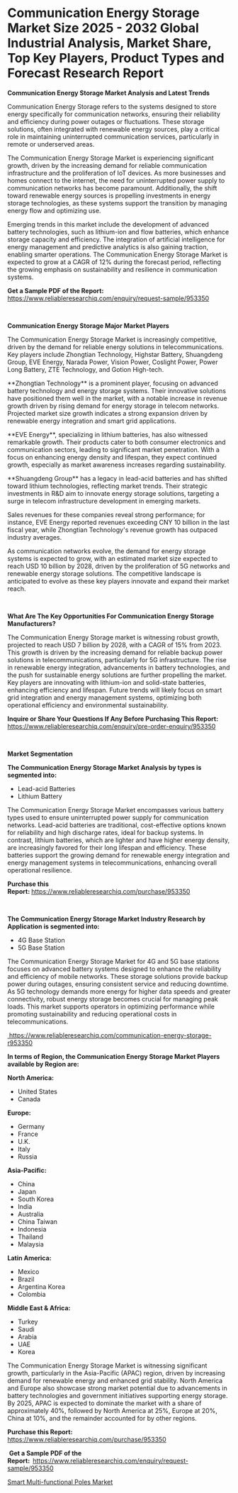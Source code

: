 <p><h1>Communication Energy Storage Market Size 2025 - 2032 Global Industrial Analysis, Market Share, Top Key Players, Product Types and Forecast Research Report</h1></p><p><strong>Communication Energy Storage Market Analysis and Latest Trends</strong></p>
<p><p>Communication Energy Storage refers to the systems designed to store energy specifically for communication networks, ensuring their reliability and efficiency during power outages or fluctuations. These storage solutions, often integrated with renewable energy sources, play a critical role in maintaining uninterrupted communication services, particularly in remote or underserved areas.</p><p>The Communication Energy Storage Market is experiencing significant growth, driven by the increasing demand for reliable communication infrastructure and the proliferation of IoT devices. As more businesses and homes connect to the internet, the need for uninterrupted power supply to communication networks has become paramount. Additionally, the shift toward renewable energy sources is propelling investments in energy storage technologies, as these systems support the transition by managing energy flow and optimizing use.</p><p>Emerging trends in this market include the development of advanced battery technologies, such as lithium-ion and flow batteries, which enhance storage capacity and efficiency. The integration of artificial intelligence for energy management and predictive analytics is also gaining traction, enabling smarter operations. The Communication Energy Storage Market is expected to grow at a CAGR of 12% during the forecast period, reflecting the growing emphasis on sustainability and resilience in communication systems.</p></p>
<p><strong>Get a Sample PDF of the Report:&nbsp;</strong> <a href="https://www.reliableresearchiq.com/enquiry/request-sample/953350?utm_campaign=3308&utm_medium=2&utm_source=Github&utm_content=ia&utm_term=07042025&utm_id=communication-energy-storage">https://www.reliableresearchiq.com/enquiry/request-sample/953350</a></p>
<p>&nbsp;</p>
<p><strong>Communication Energy Storage Major Market Players</strong></p>
<p><p>The Communication Energy Storage Market is increasingly competitive, driven by the demand for reliable energy solutions in telecommunications. Key players include Zhongtian Technology, Highstar Battery, Shuangdeng Group, EVE Energy, Narada Power, Vision Power, Coslight Power, Power Long Battery, ZTE Technology, and Gotion High-tech.</p><p>**Zhongtian Technology** is a prominent player, focusing on advanced battery technology and energy storage systems. Their innovative solutions have positioned them well in the market, with a notable increase in revenue growth driven by rising demand for energy storage in telecom networks. Projected market size growth indicates a strong expansion driven by renewable energy integration and smart grid applications.</p><p>**EVE Energy**, specializing in lithium batteries, has also witnessed remarkable growth. Their products cater to both consumer electronics and communication sectors, leading to significant market penetration. With a focus on enhancing energy density and lifespan, they expect continued growth, especially as market awareness increases regarding sustainability.</p><p>**Shuangdeng Group** has a legacy in lead-acid batteries and has shifted toward lithium technologies, reflecting market trends. Their strategic investments in R&D aim to innovate energy storage solutions, targeting a surge in telecom infrastructure development in emerging markets.</p><p>Sales revenues for these companies reveal strong performance; for instance, EVE Energy reported revenues exceeding CNY 10 billion in the last fiscal year, while Zhongtian Technology's revenue growth has outpaced industry averages. </p><p>As communication networks evolve, the demand for energy storage systems is expected to grow, with an estimated market size expected to reach USD 10 billion by 2028, driven by the proliferation of 5G networks and renewable energy storage solutions. The competitive landscape is anticipated to evolve as these key players innovate and expand their market reach.</p></p>
<p>&nbsp;</p>
<p><strong>What Are The Key Opportunities For Communication Energy Storage Manufacturers?</strong></p>
<p><p>The Communication Energy Storage market is witnessing robust growth, projected to reach USD 7 billion by 2028, with a CAGR of 15% from 2023. This growth is driven by the increasing demand for reliable backup power solutions in telecommunications, particularly for 5G infrastructure. The rise in renewable energy integration, advancements in battery technologies, and the push for sustainable energy solutions are further propelling the market. Key players are innovating with lithium-ion and solid-state batteries, enhancing efficiency and lifespan. Future trends will likely focus on smart grid integration and energy management systems, optimizing both operational efficiency and environmental sustainability.</p></p>
<p><strong>Inquire or Share Your Questions If Any Before Purchasing This Report:</strong> <a href="https://www.reliableresearchiq.com/enquiry/pre-order-enquiry/953350?utm_campaign=3308&utm_medium=2&utm_source=Github&utm_content=ia&utm_term=07042025&utm_id=communication-energy-storage">https://www.reliableresearchiq.com/enquiry/pre-order-enquiry/953350</a></p>
<p>&nbsp;</p>
<p><strong>Market Segmentation</strong></p>
<p><strong>The Communication Energy Storage Market Analysis by types is segmented into:</strong></p>
<p><ul><li>Lead-acid Batteries</li><li>Lithium Battery</li></ul></p>
<p><p>The Communication Energy Storage Market encompasses various battery types used to ensure uninterrupted power supply for communication networks. Lead-acid batteries are traditional, cost-effective options known for reliability and high discharge rates, ideal for backup systems. In contrast, lithium batteries, which are lighter and have higher energy density, are increasingly favored for their long lifespan and efficiency. These batteries support the growing demand for renewable energy integration and energy management systems in telecommunications, enhancing overall operational resilience.</p></p>
<p><strong>Purchase this Report:&nbsp;</strong><a href="https://www.reliableresearchiq.com/purchase/953350?utm_campaign=3308&utm_medium=2&utm_source=Github&utm_content=ia&utm_term=07042025&utm_id=communication-energy-storage">https://www.reliableresearchiq.com/purchase/953350</a></p>
<p>&nbsp;</p>
<p><strong>The Communication Energy Storage Market Industry Research by Application is segmented into:</strong></p>
<p><ul><li>4G Base Station</li><li>5G Base Station</li></ul></p>
<p><p>The Communication Energy Storage Market for 4G and 5G base stations focuses on advanced battery systems designed to enhance the reliability and efficiency of mobile networks. These storage solutions provide backup power during outages, ensuring consistent service and reducing downtime. As 5G technology demands more energy for higher data speeds and greater connectivity, robust energy storage becomes crucial for managing peak loads. This market supports operators in optimizing performance while promoting sustainability and reducing operational costs in telecommunications.</p></p>
<p><a href="https://www.reliableresearchiq.com/communication-energy-storage-r953350?utm_campaign=3308&utm_medium=2&utm_source=Github&utm_content=ia&utm_term=07042025&utm_id=communication-energy-storage">&nbsp;https://www.reliableresearchiq.com/communication-energy-storage-r953350</a></p>
<p><strong>In terms of Region, the Communication Energy Storage Market Players available by Region are:</strong></p>
<p>
    <p> <strong> North America: </strong>
        <ul>
            <li>United States</li>
            <li>Canada</li>
        </ul>
        </p> 
    <p> <strong> Europe: </strong>
        <ul>
            <li>Germany</li>
            <li>France</li>
            <li>U.K.</li>
            <li>Italy</li>
            <li>Russia</li>
        </ul>
        </p> 
    <p> <strong> Asia-Pacific: </strong>
        <ul>
            <li>China</li>
            <li>Japan</li>
            <li>South Korea</li>
            <li>India</li>
            <li>Australia</li>
            <li>China Taiwan</li>
            <li>Indonesia</li>
            <li>Thailand</li>
            <li>Malaysia</li>
        </ul>
        </p> 
    <p> <strong> Latin America: </strong>
        <ul>
            <li>Mexico</li>
            <li>Brazil</li>
            <li>Argentina Korea</li>
            <li>Colombia</li>
        </ul>
        </p> 
    <p> <strong> Middle East & Africa: </strong>
        <ul>
            <li>Turkey</li>
            <li>Saudi</li>
            <li>Arabia</li>
            <li>UAE</li>
            <li>Korea</li>
        </ul>
    </p>
    </p>
<p><p>The Communication Energy Storage Market is witnessing significant growth, particularly in the Asia-Pacific (APAC) region, driven by increasing demand for renewable energy and enhanced grid stability. North America and Europe also showcase strong market potential due to advancements in battery technologies and government initiatives supporting energy storage. By 2025, APAC is expected to dominate the market with a share of approximately 40%, followed by North America at 25%, Europe at 20%, China at 10%, and the remainder accounted for by other regions.</p></p>
<p><strong>Purchase this Report: </strong><a href="https://www.reliableresearchiq.com/purchase/953350?utm_campaign=3308&utm_medium=2&utm_source=Github&utm_content=ia&utm_term=07042025&utm_id=communication-energy-storage">https://www.reliableresearchiq.com/purchase/953350</a></p>
<p>&nbsp;<strong>Get a Sample PDF of the Report:&nbsp;&nbsp;</strong><a href="https://www.reliableresearchiq.com/enquiry/request-sample/953350?utm_campaign=3308&utm_medium=2&utm_source=Github&utm_content=ia&utm_term=07042025&utm_id=communication-energy-storage">https://www.reliableresearchiq.com/enquiry/request-sample/953350</a></p>
<p><strong></strong></p>
<p><p><a href="https://github.com/nacrehuipie/Market-Research-Report-List-1/blob/main/smart-multi-functional-poles-market.md?utm_campaign=3308&utm_medium=2&utm_source=Github&utm_content=ia&utm_term=07042025&utm_id=communication-energy-storage">Smart Multi-functional Poles Market</a></p></p>